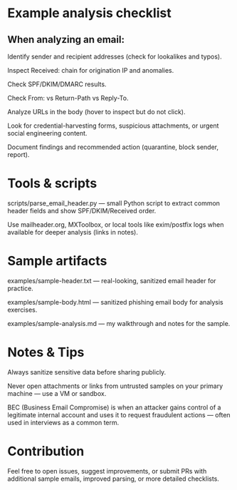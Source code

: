 # Example analysis checklist

## When analyzing an email:

Identify sender and recipient addresses (check for lookalikes and typos).

Inspect Received: chain for origination IP and anomalies.

Check SPF/DKIM/DMARC results.

Check From: vs Return-Path vs Reply-To.

Analyze URLs in the body (hover to inspect but do not click).

Look for credential-harvesting forms, suspicious attachments, or urgent social engineering content.

Document findings and recommended action (quarantine, block sender, report).

# Tools & scripts
scripts/parse_email_header.py — small Python script to extract common header fields and show SPF/DKIM/Received order.

Use mailheader.org, MXToolbox, or local tools like exim/postfix logs when available for deeper analysis (links in notes).

# Sample artifacts
examples/sample-header.txt — real-looking, sanitized email header for practice.

examples/sample-body.html — sanitized phishing email body for analysis exercises.

examples/sample-analysis.md — my walkthrough and notes for the sample.

# Notes & Tips
Always sanitize sensitive data before sharing publicly.

Never open attachments or links from untrusted samples on your primary machine — use a VM or sandbox.

BEC (Business Email Compromise) is when an attacker gains control of a legitimate internal account and uses it to request fraudulent actions — often used in interviews as a common term.

# Contribution
Feel free to open issues, suggest improvements, or submit PRs with additional sample emails, improved parsing, or more detailed checklists.

